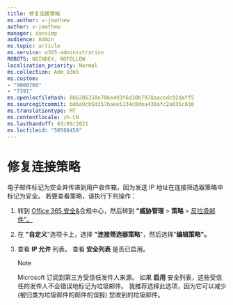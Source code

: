 ```yaml
---
title: 修复连接策略
ms.author: v-jmathew
author: v-jmathew
manager: dansimp
audience: Admin
ms.topic: article
ms.service: o365-administration
ROBOTS: NOINDEX, NOFOLLOW
localization_priority: Normal
ms.collection: Adm_O365
ms.custom:
- "9000760"
- "7391"
ms.openlocfilehash: 0b6286350e706e493f6d30b7978aacedc02daff5
ms.sourcegitcommit: bd6a9cb5d357baee5134c0dea430afc2a035c810
ms.translationtype: MT
ms.contentlocale: zh-CN
ms.lasthandoff: 03/09/2021
ms.locfileid: "50568459"
---
```

# <a name="fix-connection-policy"></a>修复连接策略

电子邮件标记为安全并传递到用户收件箱，因为发送 IP 地址在连接筛选器策略中标记为安全。 若要查看策略，请执行下列操作：

1. 转到 [Office 365 安全&](https://go.microsoft.com/fwlink/p/?linkid=2077143)合规中心，然后转到 **"威胁管理**  >  **策略**  >  [反垃圾邮件"。](https://go.microsoft.com/fwlink/?linkid=2101518)
2. 在 **"自定义**"选项卡上，选择 **"连接筛选器策略**"，然后选择"**编辑策略"。**
3. 查看 **IP 允许** 列表。 查看 **安全列表** 是否已启用。

    > [!NOTE]
    > Microsoft 订阅到第三方受信任发件人来源。 如果 **启用** 安全列表，这些受信任的发件人不会错误地标记为垃圾邮件。 我推荐选择此选项，因为它可以减少 (被归类为垃圾邮件的邮件的误报) 您收到的垃圾邮件。

